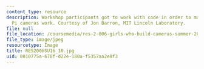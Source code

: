```yaml
---
content_type: resource
description: Workshop participants got to work with code in order to make their Raspberry
  Pi cameras work. Courtesy of Jon Barron, MIT Lincoln Laboratory.
file: null
file_location: /coursemedia/res-2-006-girls-who-build-cameras-summer-2016/0010775a670fd22e180af5357aa2e8f3_RES2006SU16_10.jpg
file_type: image/jpeg
resourcetype: Image
title: RES2006SU16_10.jpg
uid: 0010775a-670f-d22e-180a-f5357aa2e8f3
---
```

